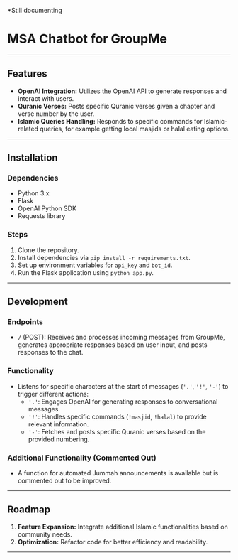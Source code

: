 *Still documenting
# MSA Chatbot for GroupMe

---

## Features
- **OpenAI Integration:** Utilizes the OpenAI API to generate responses and interact with users. 
- **Quranic Verses:** Posts specific Quranic verses given a chapter and verse number by the user.
- **Islamic Queries Handling:** Responds to specific commands for Islamic-related queries, for example getting local masjids or halal eating options.  

---

## Installation
### Dependencies
- Python 3.x
- Flask
- OpenAI Python SDK
- Requests library

### Steps
1. Clone the repository.
2. Install dependencies via `pip install -r requirements.txt`.
3. Set up environment variables for `api_key` and `bot_id`.
4. Run the Flask application using `python app.py`.

---

## Development
### Endpoints
- `/` (POST): Receives and processes incoming messages from GroupMe, generates appropriate responses based on user input, and posts responses to the chat.

### Functionality
- Listens for specific characters at the start of messages (`'.'`, `'!'`, `'-'`) to trigger different actions:
  - `'.'`: Engages OpenAI for generating responses to conversational messages.
  - `'!'`: Handles specific commands (`!masjid`, `!halal`) to provide relevant information.
  - `'-'`: Fetches and posts specific Quranic verses based on the provided numbering.

### Additional Functionality (Commented Out)
- A function for automated Jummah announcements is available but is commented out to be improved. 

---

## Roadmap
1. **Feature Expansion:** Integrate additional Islamic functionalities based on community needs.
2. **Optimization:** Refactor code for better efficiency and readability.

---


